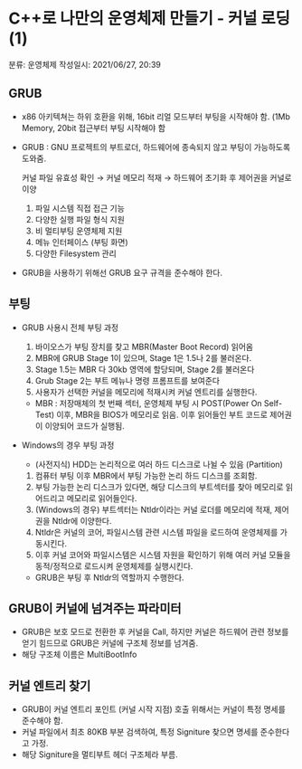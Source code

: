 # C++로 나만의 운영체제 만들기 - 커널 로딩(1)

분류: 운영체제
작성일시: 2021/06/27, 20:39

## GRUB

- x86 아키텍쳐는 하위 호환을 위해, 16bit 리얼 모드부터 부팅을 시작해야 함. (1Mb Memory, 20bit 접근부터 부팅 시작해야 함
- GRUB : GNU 프로젝트의 부트로더, 하드웨어에 종속되지 않고 부팅이 가능하도록 도와줌.

    커널 파일 유효성 확인 → 커널 메모리 적재 → 하드웨어 초기화 후 제어권을 커널로 이양

    1. 파일 시스템 직접 접근 기능
    2. 다양한 실행 파일 형식 지원
    3. 비 멀티부팅 운영체제 지원
    4. 메뉴 인터페이스 (부팅 화면)
    5. 다양한 Filesystem 관리
- GRUB을 사용하기 위해선 GRUB 요구 규격을 준수해야 한다.

## 부팅

- GRUB 사용시 전체 부팅 과정
    1. 바이오스가 부팅 장치를 찾고 MBR(Master Boot Record) 읽어옴
    2. MBR에 GRUB Stage 1이 있으며, Stage 1은 1.5나 2를 불러온다.
    3. Stage 1.5는 MBR 다 30kb 영역에 할당되며, Stage 2를 불러온다
    4. Grub Stage 2는 부트 메뉴나 명령 프롬프트를 보여준다
    5. 사용자가 선택한 커널을 메모리에 적재시켜 커널 엔트리를 실행한다.
    - MBR : 저장매체의 첫 번째 섹터, 운영체제 부팅 시 POST(Power On Self-Test) 이후, MBR을 BIOS가 메모리로 읽음. 이후 읽어들인 부트 코드로 제어권이 이양되어 코드가 실행됨.

- Windows의 경우 부팅 과정
    - (사전지식) HDD는 논리적으로 여러 하드 디스크로 나뉠 수 있음 (Partition)

    1. 컴퓨터 부팅 이후 MBR에서 부팅 가능한 논리 하드 디스크를 조회함.
    2. 부팅 가능한 논리 디스크가 있다면, 해당 디스크의 부트섹터를 찾아 메모리로 읽어드리고 메모리로 읽어들인다.
    3. (Windows의 경우) 부트섹터는 Ntldr이라는 커널 로더를 메모리에 적재, 제어권을 Ntldr에 이양한다.
    4. Ntldr은 커널의 코어, 파일시스템 관련 시스템 파일을 로드하여 운영체제를 가동시킨다.
    5. 이후 커널 코어와 파일시스템은 시스템 자원을 확인하기 위해 여러 커널 모듈을 동적/정적으로 로드시켜 운영체제를 실행시킨다.

    - GRUB은 부팅 후 Ntldr의 역할까지 수행한다.

## GRUB이 커널에 넘겨주는 파라미터

- GRUB은 보호 모드로 전환한 후 커널을 Call, 하지만 커널은 하드웨어 관련 정보를 얻기 힘드므로 GRUB은 커널에 구조체 정보를 넘겨줌.
- 해당 구조체 이름은 MultiBootInfo

## 커널 엔트리 찾기

- GRUB이 커널 엔트리 포인트 (커널 시작 지점) 호출 위해서는 커널이 특정 명세를 준수해야 함.
- 커널 파일에서 최초 80KB 부분 검색하여, 특정 Signiture 찾으면 명세를 준수한다고 가정.
- 해당 Signiture을 멀티부트 헤더 구조체라 부름.